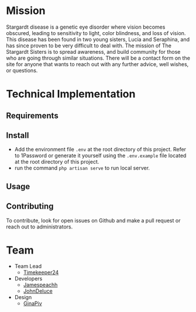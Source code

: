 # Mission
Stargardt disease is a genetic eye disorder where vision becomes obscured, leading to sensitivity to light, color blindness, and loss of vision.  This disease has been found in two young sisters, Lucia and Seraphina, and has since proven to be very difficult to deal with.   The mission of The Stargardt Sisters is to spread awareness, and build community for those who are going through similar situations.  There will be a contact form on the site for anyone that wants to reach out with any further advice, well wishes, or questions.  

# Technical Implementation
## Requirements
## Install
- Add the environment file `.env` at the root directory of this project. Refer to 1Password or generate it yourself using the `.env.example` file located at the root directory of this project.
- run the command `php artisan serve` to run local server.
## Usage
## Contributing
To contribute, look for open issues on Github and make a pull request or reach out to administrators. 


# Team
- Team Lead
    - [Timekeeper24](https://github.com/timekeeper24)
- Developers
    - [Jamespeachh](https://github.com/jamespeachh)
    - [JohnDeluce](https://github.com/johndeluce)
 - Design
    - [GinaPiv](https://www.linkedin.com/in/gina-pivirotto-b27422305/)
